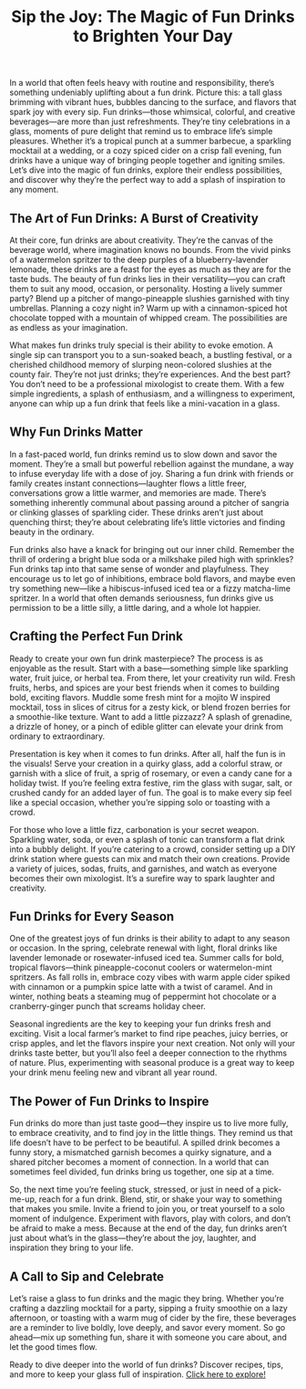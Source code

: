 <!DOCTYPE html>
<html lang="en">
<head>
    <meta charset="UTF-8">
    <meta name="viewport" content="width=device-width, initial-scale=1.0">
</head>
<body>
    <header>
        <h1>Sip the Joy: The Magic of Fun Drinks to Brighten Your Day</h1>
    </header>
    <main>
        <section>
            <p>In a world that often feels heavy with routine and responsibility, there’s something undeniably uplifting about a fun drink. Picture this: a tall glass brimming with vibrant hues, bubbles dancing to the surface, and flavors that spark joy with every sip. Fun drinks—those whimsical, colorful, and creative beverages—are more than just refreshments. They’re tiny celebrations in a glass, moments of pure delight that remind us to embrace life’s simple pleasures. Whether it’s a tropical punch at a summer barbecue, a sparkling mocktail at a wedding, or a cozy spiced cider on a crisp fall evening, fun drinks have a unique way of bringing people together and igniting smiles. Let’s dive into the magic of fun drinks, explore their endless possibilities, and discover why they’re the perfect way to add a splash of inspiration to any moment.</p>
        </section>
        <section>
            <h2>The Art of Fun Drinks: A Burst of Creativity</h2>
            <p>At their core, fun drinks are about creativity. They’re the canvas of the beverage world, where imagination knows no bounds. From the vivid pinks of a watermelon spritzer to the deep purples of a blueberry-lavender lemonade, these drinks are a feast for the eyes as much as they are for the taste buds. The beauty of fun drinks lies in their versatility—you can craft them to suit any mood, occasion, or personality. Hosting a lively summer party? Blend up a pitcher of mango-pineapple slushies garnished with tiny umbrellas. Planning a cozy night in? Warm up with a cinnamon-spiced hot chocolate topped with a mountain of whipped cream. The possibilities are as endless as your imagination.</p>
            <p>What makes fun drinks truly special is their ability to evoke emotion. A single sip can transport you to a sun-soaked beach, a bustling festival, or a cherished childhood memory of slurping neon-colored slushies at the county fair. They’re not just drinks; they’re experiences. And the best part? You don’t need to be a professional mixologist to create them. With a few simple ingredients, a splash of enthusiasm, and a willingness to experiment, anyone can whip up a fun drink that feels like a mini-vacation in a glass.</p>
        </section>
        <section>
            <h2>Why Fun Drinks Matter</h2>
            <p>In a fast-paced world, fun drinks remind us to slow down and savor the moment. They’re a small but powerful rebellion against the mundane, a way to infuse everyday life with a dose of joy. Sharing a fun drink with friends or family creates instant connections—laughter flows a little freer, conversations grow a little warmer, and memories are made. There’s something inherently communal about passing around a pitcher of sangria or clinking glasses of sparkling cider. These drinks aren’t just about quenching thirst; they’re about celebrating life’s little victories and finding beauty in the ordinary.</p>
            <p>Fun drinks also have a knack for bringing out our inner child. Remember the thrill of ordering a bright blue soda or a milkshake piled high with sprinkles? Fun drinks tap into that same sense of wonder and playfulness. They encourage us to let go of inhibitions, embrace bold flavors, and maybe even try something new—like a hibiscus-infused iced tea or a fizzy matcha-lime spritzer. In a world that often demands seriousness, fun drinks give us permission to be a little silly, a little daring, and a whole lot happier.</p>
        </section>
        <section>
            <h2>Crafting the Perfect Fun Drink</h2>
            <p>Ready to create your own fun drink masterpiece? The process is as enjoyable as the result. Start with a base—something simple like sparkling water, fruit juice, or herbal tea. From there, let your creativity run wild. Fresh fruits, herbs, and spices are your best friends when it comes to building bold, exciting flavors. Muddle some fresh mint for a mojito W inspired mocktail, toss in slices of citrus for a zesty kick, or blend frozen berries for a smoothie-like texture. Want to add a little pizzazz? A splash of grenadine, a drizzle of honey, or a pinch of edible glitter can elevate your drink from ordinary to extraordinary.</p>
            <p>Presentation is key when it comes to fun drinks. After all, half the fun is in the visuals! Serve your creation in a quirky glass, add a colorful straw, or garnish with a slice of fruit, a sprig of rosemary, or even a candy cane for a holiday twist. If you’re feeling extra festive, rim the glass with sugar, salt, or crushed candy for an added layer of fun. The goal is to make every sip feel like a special occasion, whether you’re sipping solo or toasting with a crowd.</p>
            <p>For those who love a little fizz, carbonation is your secret weapon. Sparkling water, soda, or even a splash of tonic can transform a flat drink into a bubbly delight. If you’re catering to a crowd, consider setting up a DIY drink station where guests can mix and match their own creations. Provide a variety of juices, sodas, fruits, and garnishes, and watch as everyone becomes their own mixologist. It’s a surefire way to spark laughter and creativity.</p>
        </section>
        <section>
            <h2>Fun Drinks for Every Season</h2>
            <p>One of the greatest joys of fun drinks is their ability to adapt to any season or occasion. In the spring, celebrate renewal with light, floral drinks like lavender lemonade or rosewater-infused iced tea. Summer calls for bold, tropical flavors—think pineapple-coconut coolers or watermelon-mint spritzers. As fall rolls in, embrace cozy vibes with warm apple cider spiked with cinnamon or a pumpkin spice latte with a twist of caramel. And in winter, nothing beats a steaming mug of peppermint hot chocolate or a cranberry-ginger punch that screams holiday cheer.</p>
            <p>Seasonal ingredients are the key to keeping your fun drinks fresh and exciting. Visit a local farmer’s market to find ripe peaches, juicy berries, or crisp apples, and let the flavors inspire your next creation. Not only will your drinks taste better, but you’ll also feel a deeper connection to the rhythms of nature. Plus, experimenting with seasonal produce is a great way to keep your drink menu feeling new and vibrant all year round.</p>
        </section>
        <section>
            <h2>The Power of Fun Drinks to Inspire</h2>
            <p>Fun drinks do more than just taste good—they inspire us to live more fully, to embrace creativity, and to find joy in the little things. They remind us that life doesn’t have to be perfect to be beautiful. A spilled drink becomes a funny story, a mismatched garnish becomes a quirky signature, and a shared pitcher becomes a moment of connection. In a world that can sometimes feel divided, fun drinks bring us together, one sip at a time.</p>
            <p>So, the next time you’re feeling stuck, stressed, or just in need of a pick-me-up, reach for a fun drink. Blend, stir, or shake your way to something that makes you smile. Invite a friend to join you, or treat yourself to a solo moment of indulgence. Experiment with flavors, play with colors, and don’t be afraid to make a mess. Because at the end of the day, fun drinks aren’t just about what’s in the glass—they’re about the joy, laughter, and inspiration they bring to your life.</p>
        </section>
        <section>
            <h2>A Call to Sip and Celebrate</h2>
            <p>Let’s raise a glass to fun drinks and the magic they bring. Whether you’re crafting a dazzling mocktail for a party, sipping a fruity smoothie on a lazy afternoon, or toasting with a warm mug of cider by the fire, these beverages are a reminder to live boldly, love deeply, and savor every moment. So go ahead—mix up something fun, share it with someone you care about, and let the good times flow.</p>
            <p>Ready to dive deeper into the world of fun drinks? Discover recipes, tips, and more to keep your glass full of inspiration. <a href="https://lhinspire.com/fun-refreshing-summer-drinks-for-easy-home-entertaining/">Click here to explore!</a></p>
        </section>
    </main>
</body>
</html>
